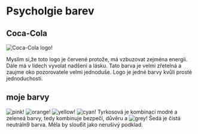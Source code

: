 # Psycholgie barev
## Coca-Cola

![Coca-Cola logo!](https://external-content.duckduckgo.com/iu/?u=https%3A%2F%2Flogo-marque.com%2Fwp-content%2Fuploads%2F2020%2F08%2FCoca-Cola-Logo.png&f=1&nofb=1&ipt=a3698f51d5334f31679e3c072cde7f04e09f165c0b6482b37df131026237491f&ipo=images)

Myslím si,že toto  logo je červené protože, má vzbuzovat zejména energii. Dále má v lidech vyvolat nadšení a lásku. Tato barva je velmi zřetelná a zaujme oko pozorovatele velmi jednoduše. Logo je jedné barvy kvůli prosté jednoduchosti.

## moje barvy

![pink!](https://placehold.co/240x160/EF3D59/FFF)
![orange!](https://placehold.co/600x400/E17A47/FFF)
![yellow!](https://placehold.co/600x400/EFC958/FFF)
![cyan!](https://placehold.co/600x400/4AB19D/FFF)
Tyrkosová je kombinací modré a zeleneá barvy, tedy kombinuje bezpečí, důvěru a 
![grey!](https://placehold.co/600x400/344E5C/FFF)
Šedá je čistá neutráln9 barva. Měla by slou6it jako nerušivý podklad.

